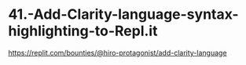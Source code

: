 # 41.-Add-Clarity-language-syntax-highlighting-to-Repl.it
https://replit.com/bounties/@hiro-protagonist/add-clarity-language
